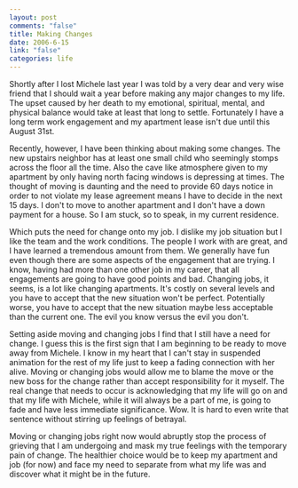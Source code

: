 ```yaml
--- 
layout: post
comments: "false"
title: Making Changes
date: 2006-6-15
link: "false"
categories: life
---
```

Shortly after I lost Michele last year I was told by a very dear and very wise friend that I should wait a year before making any major changes to my life. The upset caused by her death to my emotional, spiritual, mental, and physical balance would take at least that long to settle. Fortunately I have a long term work engagement and my apartment lease isn't due until this August 31st.

Recently, however, I have been thinking about making some changes. The new upstairs neighbor has at least one small child who seemingly stomps across the floor all the time. Also the cave like atmosphere given to my apartment by only having north facing windows is depressing at times. The thought of moving is daunting and the need to provide 60 days notice in order to not violate my lease agreement means I have to decide in the next 15 days. I don't to move to another apartment and I don't have a down payment for a house. So I am stuck, so to speak, in my current residence.

Which puts the need for change onto my job. I dislike my job situation but I like the team and the work conditions. The people I work with are great, and I have learned a tremendous amount from them. We generally have fun even though there are some aspects of the engagement that are trying. I know, having had more than one other job in my career, that all engagements are going to have good points and bad. Changing jobs, it seems, is a lot like changing apartments. It's costly on several levels and you have to accept that the new situation won't be perfect. Potentially worse, you have to accept that the new situation maybe less acceptable than the current one. The evil you know versus the evil you don't.

Setting aside moving and changing jobs I find that I still have a need for change. I guess this is the first sign that I am beginning to be ready to move away from Michele. I know in my heart that I can't stay in suspended animation for the rest of my life just to keep a fading connection with her alive. Moving or changing jobs would allow me to blame the move or the new boss for the change rather than accept responsibility for it myself. The real change that needs to occur is acknowledging that my life will go on and that my life with Michele, while it will always be a part of me, is going to fade and have less immediate significance. Wow. It is hard to even write that sentence without stirring up feelings of betrayal.

Moving or changing jobs right now would abruptly stop the process of grieving that I am undergoing and mask my true feelings with the temporary pain of change. The healthier choice would be to keep my apartment and job (for now) and face my need to separate from what my life was and discover what it might be in the future.
